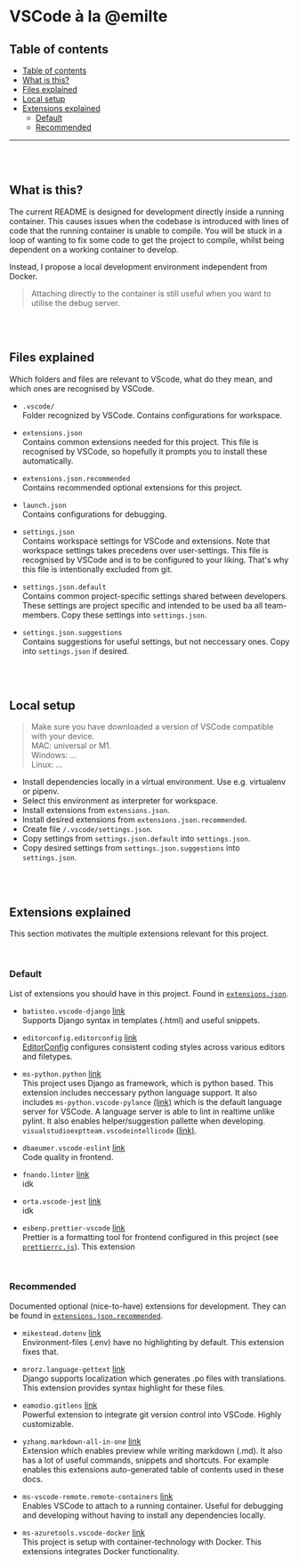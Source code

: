 # VSCode à la @emilte

## Table of contents

- [Table of contents](#table-of-contents)
- [What is this?](#what-is-this)
- [Files explained](#files-explained)
- [Local setup](#local-setup)
- [Extensions explained](#extensions-explained)
  - [Default](#default)
  - [Recommended](#recommended)

<hr>
<br>
<br>

## What is this?

The current README is designed for development directly inside a running container. This causes issues when the codebase is introduced with lines of code that the running container is unable to compile. You will be stuck in a loop of wanting to fix some code to get the project to compile, whilst being dependent on a working container to develop.

Instead, I propose a local development environment independent from Docker.

> Attaching directly to the container is still useful when you want to utilise the debug server.

<br><br>

## Files explained

Which folders and files are relevant to VScode, what do they mean, and which ones are recognised by VSCode.

- `.vscode/`  
  Folder recognized by VSCode. Contains configurations for workspace.

- `extensions.json`  
  Contains common extensions needed for this project.
  This file is recognised by VSCode, so hopefully it prompts you to install these automatically.

- `extensions.json.recommended`  
  Contains recommended optional extensions for this project.

- `launch.json`  
  Contains configurations for debugging.

- `settings.json`  
  Contains workspace settings for VSCode and extensions. Note that workspace settings takes precedens over user-settings.
  This file is recognised by VSCode and is to be configured to your liking. That's why this file is intentionally excluded from git.

- `settings.json.default`  
  Contains common project-specific settings shared between developers. These settings are project specific and intended to be used ba all team-members. Copy these settings into `settings.json`.

- `settings.json.suggestions`  
  Contains suggestions for useful settings, but not neccessary ones. Copy into `settings.json` if desired.

<br><br>

## Local setup

> Make sure you have downloaded a version of VSCode compatible with your device.  
> MAC: universal or M1.  
> Windows: ...  
> Linux: ...

- Install dependencies locally in a virtual environment. Use e.g. virtualenv or pipenv.
- Select this environment as interpreter for workspace.
- Install extensions from `extensions.json`.
- Install desired extensions from `extensions.json.recommended`.
- Create file `/.vscode/settings.json`.
- Copy settings from `settings.json.default` into `settings.json`.
- Copy desired settings from `settings.json.suggestions` into `settings.json`.

<br><br>

## Extensions explained

This section motivates the multiple extensions relevant for this project.

<br>

### Default

List of extensions you should have in this project. Found in [`extensions.json`](/.vscode/extensions.json).

- `batisteo.vscode-django`
  [link](https://marketplace.visualstudio.com/items?itemName=batisteo.vscode-django)  
  Supports Django syntax in templates (.html) and useful snippets.

- `editorconfig.editorconfig`
  [link](https://marketplace.visualstudio.com/items?itemName=editorconfig.editorconfig)  
  [EditorConfig](https://editorconfig.org/) configures consistent coding styles across various editors and filetypes.

- `ms-python.python` [link](https://marketplace.visualstudio.com/items?itemName=ms-python.python)  
  This project uses Django as framework, which is python based. This extension includes neccessary python language support. It also includes `ms-python.vscode-pylance` [(link)](https://marketplace.visualstudio.com/items?itemName=ms-python.vscode-pylance) which is the default language server for VSCode. A language server is able to lint in realtime unlike pylint. It also enables helper/suggestion pallette when developing. `visualstudioexptteam.vscodeintellicode` [(link)](https://marketplace.visualstudio.com/items?itemName=visualstudioexptteam.vscodeintellicode).

- `dbaeumer.vscode-eslint` [link](https://marketplace.visualstudio.com/items?itemName=dbaeumer.vscode-eslint)  
  Code quality in frontend.

- `fnando.linter` [link](https://marketplace.visualstudio.com/items?itemName=fnando.linter)  
  idk

- `orta.vscode-jest` [link](https://marketplace.visualstudio.com/items?itemName=orta.vscode-jest)  
  idk

- `esbenp.prettier-vscode` [link](https://marketplace.visualstudio.com/items?itemName=esbenp.prettier-vscode)  
  Prettier is a formatting tool for frontend configured in this project (see [`prettierrc.js`](/.prettierrc.js)). This extension

<br>

### Recommended

Documented optional (nice-to-have) extensions for development. They can be found in [`extensions.json.recommended`](/.vscode/extensions.json.recommended).

- `mikestead.dotenv` [link](https://marketplace.visualstudio.com/items?itemName=mikestead.dotenv)  
  Environment-files (.env) have no highlighting by default. This extension fixes that.

- `mrorz.language-gettext` [link](https://marketplace.visualstudio.com/items?itemName=mrorz.language-gettext)  
  Django supports localization which generates .po files with translations. This extension provides syntax highlight for these files.

- `eamodio.gitlens` [link](https://marketplace.visualstudio.com/items?itemName=eamodio.gitlens)  
  Powerful extension to integrate git version control into VSCode. Highly customizable.

- `yzhang.markdown-all-in-one` [link](https://marketplace.visualstudio.com/items?itemName=yzhang.markdown-all-in-one)  
  Extension which enables preview while writing markdown (.md). It also has a lot of useful commands, snippets and shortcuts.
  For example enables this extensions auto-generated table of contents used in these docs.

- `ms-vscode-remote.remote-containers` [link](https://marketplace.visualstudio.com/items?itemName=ms-vscode-remote.remote-containers)  
  Enables VSCode to attach to a running container. Useful for debugging and developing without having to install any dependencies locally.

- `ms-azuretools.vscode-docker` [link](https://marketplace.visualstudio.com/items?itemName=xxx)  
  This project is setup with container-technology with Docker. This extensions integrates Docker functionality.
